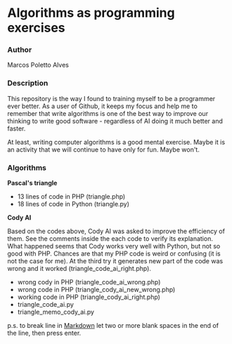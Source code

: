 # Algorithms as programming exercises

### Author

Marcos Poletto Alves

### Description

This repository is the way I found to training myself to be a programmer ever better. As a user of Github, it keeps my focus and help me to remember that write algorithms is one of the best way to improve our thinking to write good software - regardless of AI doing it much better and faster.

At least, writing computer algorithms is a good mental exercise. Maybe it is an activity that we will continue to have only for fun. Maybe won't.

### Algorithms

**Pascal's triangle**

* 13 lines of code in PHP (triangle.php)  
* 18 lines of code in Python (triangle.py)  

**Cody AI**

Based on the codes above, Cody AI was asked to improve the efficiency of them. See the comments inside the each code to verify its explanation. What happened seems that Cody works very well with 
Python, but not so good with PHP. Chances are that my PHP code is 
weird or confusing (it is not the case for me). At the third try it generates new part of the code was wrong and it worked (triangle_code_ai_right.php).

* wrong cody in PHP (triangle_code_ai_wrong.php)  
* wrong code in PHP (triangle_cody_ai_new_wrong.php)  
* working code in PHP (triangle_cody_ai_right.php)  
* triangle_code_ai.py  
* triangle_memo_cody_ai.py  

p.s. to break line in [Markdown](https://www.markdownguide.org/basic-syntax/#line-breaks) let two or more blank spaces in the end of the line, then press enter.
